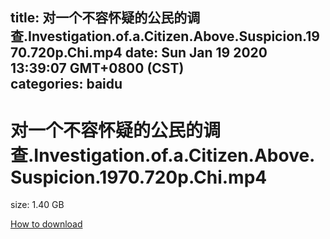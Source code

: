 
title: 对一个不容怀疑的公民的调查.Investigation.of.a.Citizen.Above.Suspicion.1970.720p.Chi.mp4
date: Sun Jan 19 2020 13:39:07 GMT+0800 (CST)    
categories: baidu
---

# 对一个不容怀疑的公民的调查.Investigation.of.a.Citizen.Above.Suspicion.1970.720p.Chi.mp4
size: 1.40 GB
 
 

[How to download](https://bpcam.bemobtrk.com/go/2ceec3aa-1ca2-46d6-b9ff-aaa5c184517c?jno=1897)